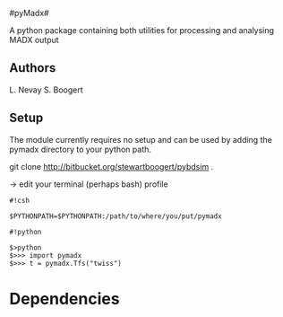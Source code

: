 #pyMadx#

A python package containing both utilities for processing and analysing MADX output

## Authors ##

L. Nevay
S. Boogert

## Setup ##
The module currently requires no setup and can be used by adding the pymadx directory to your python path.

git clone http://bitbucket.org/stewartboogert/pybdsim .

-> edit your terminal (perhaps bash) profile


```
#!csh

$PYTHONPATH=$PYTHONPATH:/path/to/where/you/put/pymadx

```


```
#!python

$>python
$>>> import pymadx
$>>> t = pymadx.Tfs("twiss")
```

# Dependencies #
